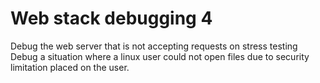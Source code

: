 # Web stack debugging 4
Debug the web server that is not accepting requests on stress testing
Debug a situation where a linux user could not open files due to security
limitation placed on the user.
